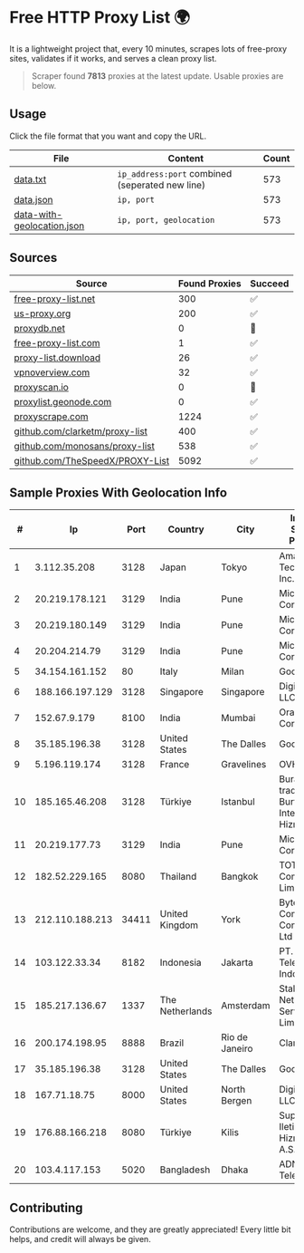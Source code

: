 
# Free HTTP Proxy List 🌍

It is a lightweight project that, every 10 minutes, scrapes lots of free-proxy sites, validates if it works, and serves a clean proxy list.


> Scraper found **7813** proxies at the latest update. Usable proxies are below.

## Usage

Click the file format that you want and copy the URL.


|File|Content|Count|
|----|-------|-----|
|[data.txt](https://raw.githubusercontent.com/themiralay/Proxy-List-World/master/data.txt)|`ip_address:port` combined (seperated new line)|573|
|[data.json](https://raw.githubusercontent.com/themiralay/Proxy-List-World/master/data.json)|`ip, port`|573|
|[data-with-geolocation.json](https://raw.githubusercontent.com/themiralay/Proxy-List-World/master/data-with-geolocation.json)|`ip, port, geolocation`|573|

## Sources

|Source|Found Proxies|Succeed|
|------|-------------|-------|
|[free-proxy-list.net](https://free-proxy-list.net)|300|✅|
|[us-proxy.org](https://www.us-proxy.org)|200|✅|
|[proxydb.net](http://proxydb.net)|0|🚫|
|[free-proxy-list.com](https://free-proxy-list.com/?page=&port=&type%5B%5D=http&type%5B%5D=https&up_time=0&search=Search)|1|✅|
|[proxy-list.download](https://www.proxy-list.download/HTTP)|26|✅|
|[vpnoverview.com](https://vpnoverview.com/privacy/anonymous-browsing/free-proxy-servers)|32|✅|
|[proxyscan.io](https://www.proxyscan.io)|0|🚫|
|[proxylist.geonode.com](https://proxylist.geonode.com/api/proxy-list?limit=300&page=1&sort_by=lastChecked&sort_type=desc&protocols=http,https)|0|✅|
|[proxyscrape.com](https://api.proxyscrape.com/v2/?request=displayproxies&protocol=http&timeout=10000&country=all&ssl=all&anonymity=all)|1224|✅|
|[github.com/clarketm/proxy-list](https://raw.githubusercontent.com/clarketm/proxy-list/master/proxy-list-raw.txt)|400|✅|
|[github.com/monosans/proxy-list](https://raw.githubusercontent.com/monosans/proxy-list/main/proxies/http.txt)|538|✅|
|[github.com/TheSpeedX/PROXY-List](https://raw.githubusercontent.com/TheSpeedX/PROXY-List/master/http.txt)|5092|✅|


## Sample Proxies With Geolocation Info

|#|Ip|Port|Country|City|Internet Service Provider|
|-|--|----|-------|----|-------------------------|
|1|3.112.35.208|3128|Japan|Tokyo|Amazon Technologies Inc.|
|2|20.219.178.121|3129|India|Pune|Microsoft Corporation|
|3|20.219.180.149|3129|India|Pune|Microsoft Corporation|
|4|20.204.214.79|3129|India|Pune|Microsoft Corporation|
|5|34.154.161.152|80|Italy|Milan|Google LLC|
|6|188.166.197.129|3128|Singapore|Singapore|DigitalOcean, LLC|
|7|152.67.9.179|8100|India|Mumbai|Oracle Corporation|
|8|35.185.196.38|3128|United States|The Dalles|Google LLC|
|9|5.196.119.174|3128|France|Gravelines|OVH SAS|
|10|185.165.46.208|3128|Türkiye|Istanbul|Burak Buylu trading as BurtiNET Internet Hizmetleri|
|11|20.219.177.73|3129|India|Pune|Microsoft Corporation|
|12|182.52.229.165|8080|Thailand|Bangkok|TOT Public Company Limited|
|13|212.110.188.213|34411|United Kingdom|York|Bytemark Computer Consulting Ltd /19|
|14|103.122.33.34|8182|Indonesia|Jakarta|PT. Mora Telematika Indonesia|
|15|185.217.136.67|1337|The Netherlands|Amsterdam|Stallion Network Services Limited|
|16|200.174.198.95|8888|Brazil|Rio de Janeiro|Claro S.A|
|17|35.185.196.38|3128|United States|The Dalles|Google LLC|
|18|167.71.18.75|8000|United States|North Bergen|DigitalOcean, LLC|
|19|176.88.166.218|8080|Türkiye|Kilis|Superonline Iletisim Hizmetleri A.S.|
|20|103.4.117.153|5020|Bangladesh|Dhaka|ADN Telecom Ltd.|



## Contributing

Contributions are welcome, and they are greatly appreciated! Every
little bit helps, and credit will always be given.

